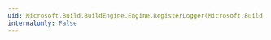 ```yaml
---
uid: Microsoft.Build.BuildEngine.Engine.RegisterLogger(Microsoft.Build.Framework.ILogger)
internalonly: False
---
```

